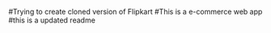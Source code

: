 #Trying to create cloned version of Flipkart
#This is a e-commerce web app
#this is a updated readme